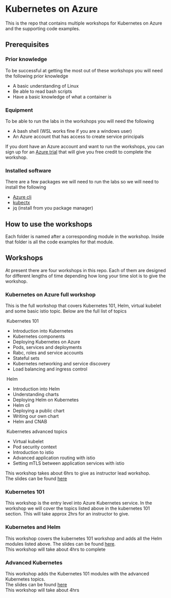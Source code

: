 # Kubernetes on Azure

This is the repo that contains multiple workshops for Kubernetes on Azure and the supporting code examples.

## Prerequisites

### Prior knowledge 
To be successful at getting the most out of these workshops you will need the following prior knowledge

* A basic understanding of Linux
* Be able to read bash scripts
* Have a basic knowledge of what a container is 

### Equipment
To be able to run the labs in the workshops you will need the following 

* A bash shell (WSL works fine if you are a windows user)
* An Azure account that has access to create service principals

If you dont have an Azure account and want to run the workshops, you can sign up for an [Azure trial](https://azure.microsoft.com/en-us/offers/ms-azr-0044p/?WT.mc_id=aksworkshop-github-sccoulto) that will give you free credit to complete the workshop.

### Installed software
There are a few packages we will need to run the labs so we will need to install the following

* [Azure cli](https://docs.microsoft.com/cli/azure/install-azure-cli?view=azure-cli-latest&?WT.mc_id=aksworkshop-github-sccoulto)
* [kubectx](https://github.com/ahmetb/kubectx)
* jq (install from you package manager) 

## How to use the workshops
Each folder is named after a corresponding module in the workshop. Inside that folder is all the code examples for that module.

## Workshops 

At present there are four workshops in this repo. Each of them are designed for different lengths of time depending how long your time slot is to give the workshop.

### Kubernetes on Azure full workshop
This is the full workshop that covers Kubernetes 101, Helm, virtual kubelet and some basic istio topic. Below are the full list of topics

 Kubernetes 101​
 
* Introduction into Kubernetes​
* Kubernetes components ​
* Deploying Kubernetes on Azure​
* Pods, services and deployments​
* Rabc, roles and service accounts ​
* Stateful sets​
* Kubernetes networking and service discovery​
* Load balancing and ingress control

 Helm​

* Introduction into Helm​
* Understanding charts​
* Deploying Helm on Kubernetes​
* Helm cli​
* Deploying a public chart​
* Writing our own chart​
* Helm and CNAB

 Kubernetes advanced topics​

* Virtual kubelet ​
* Pod security context ​
* Introduction to istio​
* Advanced application routing with istio​
* Setting mTLS between application services with istio 

This workshop takes about 6hrs to give as instructor lead workshop.  
The slides can be found [here](slides/full-workshop/Kubernetes-on-Azure.pdf)  


### Kubernetes 101
This workshop is the entry level into Azure Kubernetes service. In the workshop we will cover the topics listed above in the kubernetes 101 section. This will take approx 2hrs for an instructor to give.  

### Kubernetes and Helm 
This workshop covers the kubernetes 101 workshop and adds all the Helm modules listed above. 
The slides can be found [here](slides/kubernetes-helm/Kubernetes-helm.pdf).  
This workshop will take about 4hrs to complete  

### Advanced Kubernetes
This workshop adds the Kubernetes 101 modules with the advanced Kubernetes topics.  
The slides can be found [here](slides/kubernetes-advance/kubernetes-advanced.pdf)  
This workshop will take about 4hrs   
